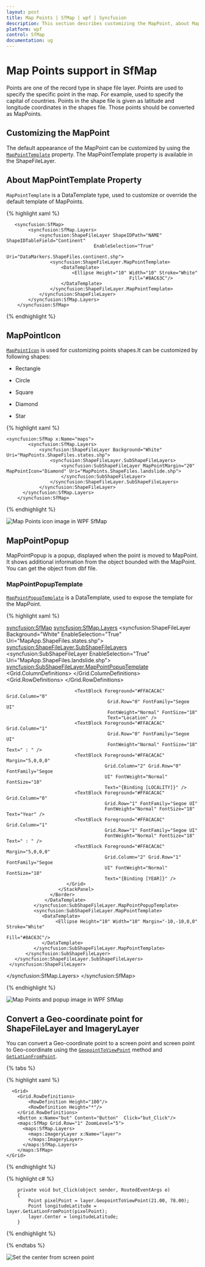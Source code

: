 ```yaml
---
layout: post
title: Map Points | SfMap | wpf | Syncfusion
description: This section describes customizing the MapPoint, about MapPointTemplate, MapPointPopupTemplate in WPF SfMaps control
platform: wpf
control: SfMap
documentation: ug
---
```


# Map Points support in SfMap

Points are one of the record type in shape file layer. Points are used to specify the specific point in the map. For example, used to specify the capital of countries. Points in the shape file is given as latitude and longitude coordinates in the shapes file. Those points should be converted as MapPoints.

## Customizing the MapPoint

The default appearance of the MapPoint can be customized by using the [`MapPointTemplate`](https://help.syncfusion.com/cr/wpf/Syncfusion.SfMaps.WPF~Syncfusion.UI.Xaml.Maps.ShapeFileLayer~MapPointTemplate.html) property. The MapPointTemplate property is available in the ShapeFileLayer.

## About MapPointTemplate Property

`MapPointTemplate` is a DataTemplate type, used to customize or override the default template of MapPoints.

{% highlight xaml %}

       <syncfusion:SfMap>
            <syncfusion:SfMap.Layers>
                <syncfusion:ShapeFileLayer ShapeIDPath="NAME"  ShapeIDTableField="Continent"                                                         
                                    EnableSelection="True"                                                                                                                  
                                    Uri="DataMarkers.ShapeFiles.continent.shp">
                    <syncfusion:ShapeFileLayer.MapPointTemplate>
                        <DataTemplate>
                            <Ellipse Height="10" Width="10" Stroke="White"      
                                                 Fill="#8AC63C"/>
                        </DataTemplate>
                    </syncfusion:ShapeFileLayer.MapPointTemplate>
                </syncfusion:ShapeFileLayer>
            </syncfusion:SfMap.Layers>
        </syncfusion:SfMap>                   

{% endhighlight %}

## MapPointIcon

[`MapPointIcon`](https://help.syncfusion.com/cr/wpf/Syncfusion.SfMaps.WPF~Syncfusion.UI.Xaml.Maps.ShapeFileLayer~MapPointIcon.html) is used for customizing points shapes.It can be customized by following shapes:

* Rectangle

* Circle

* Square

* Diamond

* Star

{% highlight xaml %}

    <syncfusion:SfMap x:Name="maps">
            <syncfusion:SfMap.Layers>
                <syncfusion:ShapeFileLayer Background="White" Uri="MapPoints.ShapeFiles.states.shp">
                    <syncfusion:ShapeFileLayer.SubShapeFileLayers>
                        <syncfusion:SubShapeFileLayer MapPointMargin="20" MapPointIcon="Diamond" Uri="MapPoints.ShapeFiles.landslide.shp">
                        </syncfusion:SubShapeFileLayer>
                    </syncfusion:ShapeFileLayer.SubShapeFileLayers>
                </syncfusion:ShapeFileLayer>
          </syncfusion:SfMap.Layers>
        </syncfusion:SfMap>

{% endhighlight %}

![Map Points icon image in WPF SfMap](Map-Points_images/Map_Points_Icon_image.png)

## MapPointPopup

MapPointPopup is a popup, displayed when the point is moved to MapPoint. It shows additional information from the object bounded with the MapPoint. You can get the object from dbf file.

### MapPointPopupTemplate

[`MapPointPopupTemplate`](https://help.syncfusion.com/cr/wpf/Syncfusion.SfMaps.WPF~Syncfusion.UI.Xaml.Maps.ShapeFileLayer~MapPointPopupTemplate.html) is a DataTemplate, used to expose the template for the MapPoint. 

{% highlight xaml %}

<syncfusion:SfMap>
     <syncfusion:SfMap.Layers>
         <syncfusion:ShapeFileLayer Background="White" EnableSelection="True" 
                                    Uri="MapApp.ShapeFiles.states.shp">
              <syncfusion:ShapeFileLayer.SubShapeFileLayers>
                 <syncfusion:SubShapeFileLayer   EnableSelection="True" 
                                    Uri="MapApp.ShapeFiles.landslide.shp">
                  <syncfusion:SubShapeFileLayer.MapPointPopupTemplate>
                        <DataTemplate>
                             <Border Background="#FF252525" Opacity="0.9"  Height="110"
                                     BorderThickness="0.5">
                               <StackPanel Margin="10,5,20,0">
                                   <StackPanel>
                                       <TextBlock Text="Landslide Event in USA"  
                                         Margin="10,5,0,0" Foreground="White" 
                                         FontSize="20"  FontFamily="Segoe UI" />
                                    </StackPanel>
                            <Grid Margin="10,5,10,0">
                               <Rectangle Stroke="#FF505050" StrokeDashArray="6 2" 
                                          Height="2"  VerticalAlignment="Center" />
                            </Grid>
                            <Grid Margin="10,5,0,0" >
                               <Grid.ColumnDefinitions>
                                    <ColumnDefinition Width="0.41*"/>
                                    <ColumnDefinition Width="0.1*"/>
                                    <ColumnDefinition Width="0.49*"/>
                                </Grid.ColumnDefinitions>
                                <Grid.RowDefinitions>
                                     <RowDefinition/>
                                     <RowDefinition/>
                                </Grid.RowDefinitions>

                             <TextBlock Foreground="#FFACACAC" Grid.Column="0" 
                                         Grid.Row="0" FontFamily="Segoe UI" 
                                         FontWeight="Normal" FontSize="18" 
                                         Text="Location" />
                             <TextBlock Foreground="#FFACACAC" Grid.Column="1" 
                                         Grid.Row="0" FontFamily="Segoe UI" 
                                         FontWeight="Normal" FontSize="18" Text=" : " />
                             <TextBlock Foreground="#FFACACAC" Margin="5,0,0,0" 
                                        Grid.Column="2" Grid.Row="0" FontFamily="Segoe 
                                        UI" FontWeight="Normal" FontSize="18" 
                                        Text="{Binding [LOCALITY]}" />
                             <TextBlock Foreground="#FFACACAC" Grid.Column="0" 
                                        Grid.Row="1" FontFamily="Segoe UI" 
                                        FontWeight="Normal" FontSize="18" Text="Year" />
                             <TextBlock Foreground="#FFACACAC" Grid.Column="1" 
                                        Grid.Row="1" FontFamily="Segoe UI" 
                                        FontWeight="Normal" FontSize="18" Text=" : " />
                             <TextBlock Foreground="#FFACACAC" Margin="5,0,0,0" 
                                        Grid.Column="2" Grid.Row="1" FontFamily="Segoe 
                                        UI" FontWeight="Normal" FontSize="18" 
                                        Text="{Binding [YEAR]}" />
                          </Grid>
                       </StackPanel>
                    </Border>
                  </DataTemplate>
              </syncfusion:SubShapeFileLayer.MapPointPopupTemplate>
              <syncfusion:SubShapeFileLayer.MapPointTemplate>
                 <DataTemplate>
                      <Ellipse Height="10" Width="10" Margin="-10,-10,0,0" Stroke="White" 
                                                                         Fill="#8AC63C"/>
                 </DataTemplate>
              </syncfusion:SubShapeFileLayer.MapPointTemplate>
           </syncfusion:SubShapeFileLayer>
       </syncfusion:ShapeFileLayer.SubShapeFileLayers>
     </syncfusion:ShapeFileLayer>
   </syncfusion:SfMap.Layers>
</syncfusion:SfMap>

{% endhighlight %}

![Map Points and popup image in WPF SfMap](Map-Points_images/Map_Points_Popup_image.png)

## Convert a Geo-coordinate point for ShapeFileLayer and ImageryLayer

You can convert a Geo-coordinate point to a screen point and  screen point to Geo-coordinate using the [`GeopointToViewPoint`](https://help.syncfusion.com/cr/wpf/Syncfusion.SfMaps.WPF~Syncfusion.UI.Xaml.Maps.MapLayer~GeopointToViewPoint.html) method and [`GetLatLonFromPoint`](https://help.syncfusion.com/cr/wpf/Syncfusion.SfMaps.WPF~Syncfusion.UI.Xaml.Maps.MapLayer~GetLatLonFromPoint.html).

{% tabs %}

{% highlight xaml %}

      <Grid>
        <Grid.RowDefinitions>
            <RowDefinition Height="100"/>
            <RowDefinition Height="*"/>
        </Grid.RowDefinitions>
        <Button x:Name="but" Content="Button"  Click="but_Click"/>
        <maps:SfMap Grid.Row="1" ZoomLevel="5">
          <maps:SfMap.Layers>
            <maps:ImageryLayer x:Name="layer">
            </maps:ImageryLayer>
          </maps:SfMap.Layers>
        </maps:SfMap>
    </Grid>

{% endhighlight %}

{% highlight c# %}

        private void but_Click(object sender, RoutedEventArgs e)
        {
            Point pixelPoint = layer.GeopointToViewPoint(21.00, 78.00);
            Point longitudeLatitude = layer.GetLatLonFromPoint(pixelPoint);
            layer.Center = longitudeLatitude;
        }

{% endhighlight %}

{% endtabs %}

![Set the center from screen point](Map-Points_images/Center_Point_Changed.png)